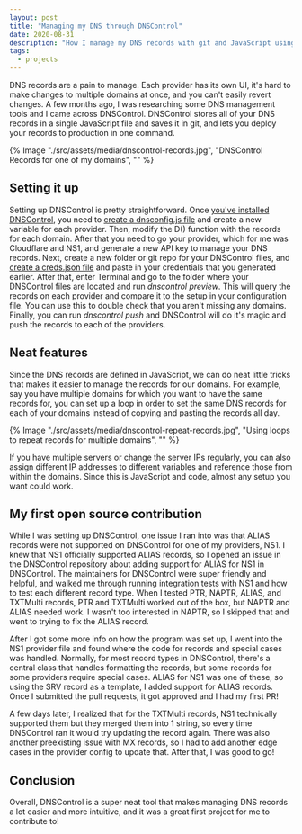 ```yaml
---
layout: post
title: "Managing my DNS through DNSControl"
date: 2020-08-31
description: "How I manage my DNS records with git and JavaScript using DNSControl."
tags:
  - projects
---
```

DNS records are a pain to manage. Each provider has its own UI, it's hard to make changes to multiple domains at once, and you can't easily revert changes. A few months ago, I was researching some DNS management tools and I came across DNSControl. DNSControl stores all of your DNS records in a single JavaScript file and saves it in git, and lets you deploy your records to production in one command.

{% Image "./src/assets/media/dnscontrol-records.jpg", "DNSControl Records for one of my domains", "" %}

## Setting it up

Setting up DNSControl is pretty straightforward. Once [you've installed DNSControl](https://stackexchange.github.io/dnscontrol/getting-started), you need to [create a dnsconfig.js file](https://stackexchange.github.io/dnscontrol/getting-started) and create a new variable for each provider. Then, modify the D() function with the records for each domain. After that you need to go your provider, which for me was Cloudflare and NS1, and generate a new API key to manage your DNS records. Next, create a new folder or git repo for your DNSControl files, and [create a creds.json file](https://stackexchange.github.io/dnscontrol/getting-started) and paste in your credentials that you generated earlier. After that, enter Terminal and go to the folder where your DNSControl files are located and run *dnscontrol preview*. This will query the records on each provider and compare it to the setup in your configuration file. You can use this to double check that you aren't missing any domains. Finally, you can run *dnscontrol push* and DNSControl will do it's magic and push the records to each of the providers.

## Neat features

Since the DNS records are defined in JavaScript, we can do neat little tricks that makes it easier to manage the records for our domains. For example, say you have multiple domains for which you want to have the same records for, you can set up a loop in order to set the same DNS records for each of your domains instead of copying and pasting the records all day.

{% Image "./src/assets/media/dnscontrol-repeat-records.jpg", "Using loops to repeat records for multiple domains", "" %}

If you have multiple servers or change the server IPs regularly, you can also assign different IP addresses to different variables and reference those from within the domains. Since this is JavaScript and code, almost any setup you want could work.

## My first open source contribution

While I was setting up DNSControl, one issue I ran into was that ALIAS records were not supported on DNSControl for one of my providers, NS1. I knew that NS1 officially supported ALIAS records, so I opened an issue in the DNSControl repository about adding support for ALIAS for NS1 in DNSControl. The maintainers for DNSControl were super friendly and helpful, and walked me through running integration tests with NS1 and how to test each different record type. When I tested PTR, NAPTR, ALIAS, and TXTMulti records, PTR and TXTMulti worked out of the box, but NAPTR and ALIAS needed work. I wasn't too interested in NAPTR, so I skipped that and went to trying to fix the ALIAS record. 

After I got some more info on how the program was set up, I went into the NS1 provider file and found where the code for records and special cases was handled. Normally, for most record types in DNSControl, there's a central class that handles formatting the records, but some records for some providers require special cases. ALIAS for NS1 was one of these, so using the SRV record as a template, I added support for ALIAS records. Once I submitted the pull requests, it got approved and I had my first PR!

A few days later, I realized that for the TXTMulti records, NS1 technically supported them but they merged them into 1 string, so every time DNSControl ran it would try updating the record again. There was also another preexisting issue with MX records, so I had to add another edge cases in the provider config to update that. After that, I was good to go!

## Conclusion

Overall, DNSControl is a super neat tool that makes managing DNS records a lot easier and more intuitive, and it was a great first project for me to contribute to!
